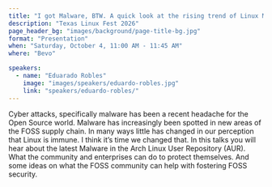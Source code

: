 ```yaml
---
title: "I got Malware, BTW. A quick look at the rising trend of Linux Malware."
description: "Texas Linux Fest 2026"
page_header_bg: "images/background/page-title-bg.jpg"
format: "Presentation"
when: "Saturday, October 4, 11:00 AM - 11:45 AM"
where: "Bevo"

speakers:
  - name: "Eduarado Robles"
    image: "images/speakers/eduardo-robles.jpg"
    link: "speakers/eduardo-robles/"
---
```


Cyber attacks, specifically malware has been a recent headache for the Open 
Source world. Malware has increasingly been spotted in new areas of the FOSS 
supply chain. In many ways little has changed in our perception that Linux is 
immune. I think it’s time we changed that. In this talks you will hear about the
 latest Malware in the Arch Linux User Repository (AUR). What the community and 
enterprises can do to protect themselves. And some ideas on what the FOSS 
community can help with fostering FOSS security.
